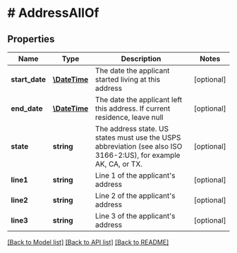 # # AddressAllOf

## Properties

Name | Type | Description | Notes
------------ | ------------- | ------------- | -------------
**start_date** | [**\DateTime**](\DateTime.md) | The date the applicant started living at this address | [optional] 
**end_date** | [**\DateTime**](\DateTime.md) | The date the applicant left this address. If current residence, leave null | [optional] 
**state** | **string** | The address state. US states must use the USPS abbreviation (see also ISO 3166-2:US), for example AK, CA, or TX. | [optional] 
**line1** | **string** | Line 1 of the applicant&#39;s address | [optional] 
**line2** | **string** | Line 2 of the applicant&#39;s address | [optional] 
**line3** | **string** | Line 3 of the applicant&#39;s address | [optional] 

[[Back to Model list]](../../README.md#documentation-for-models) [[Back to API list]](../../README.md#documentation-for-api-endpoints) [[Back to README]](../../README.md)


